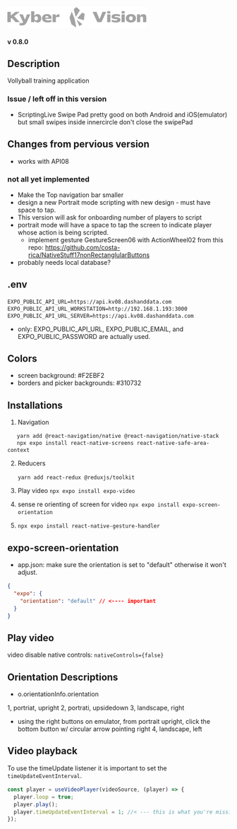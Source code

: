 ![Kyber Vision Mobile Logo](./assets/images/kyberVisionLogo01.png)

#### v 0.8.0

## Description

Vollyball training application

### Issue / left off in this version

- ScriptingLive Swipe Pad pretty good on both Android and iOS(emulator) but small swipes inside innercircle don't close
  the swipePad

## Changes from pervious version

- works with API08

### not all yet implemented

- Make the Top navigation bar smaller
- design a new Portrait mode scripting with new design - must have space to tap.
- This version will ask for onboarding number of players to script
- portrait mode will have a space to tap the screen to indicate player whose action is being scripted.
  - implement gesture GestureScreen06 with ActionWheel02 from this repo: https://github.com/costa-rica/NativeStuff17nonRectanglularButtons
- probably needs local database?

## .env

```
EXPO_PUBLIC_API_URL=https://api.kv08.dashanddata.com
EXPO_PUBLIC_API_URL_WORKSTATION=http://192.168.1.193:3000
EXPO_PUBLIC_API_URL_SERVER=https://api.kv08.dashanddata.com
```

- only: EXPO_PUBLIC_API_URL, EXPO_PUBLIC_EMAIL, and EXPO_PUBLIC_PASSWORD are actually used.

## Colors

- screen background: #F2EBF2
- borders and picker backgrounds: #310732

## Installations

1. Navigation

```
   yarn add @react-navigation/native @react-navigation/native-stack
   npx expo install react-native-screens react-native-safe-area-context
```

2. Reducers

   `yarn add react-redux @reduxjs/toolkit`

3. Play video
   `npx expo install expo-video`

4. sense re orienting of screen for video
   `npx expo install expo-screen-orientation`

5. `npx expo install react-native-gesture-handler`

## expo-screen-orientation

- app.json: make sure the orientation is set to "default" otherwise it won't adjust.

```json
{
  "expo": {
    "orientation": "default" // <---- important
  }
}
```

## Play video

video disable native controls: `nativeControls={false}`

## Orientation Descriptions

- o.orientationInfo.orientation

1, portriat, upright
2, portrati, upsidedown
3, landscape, right

- using the right buttons on emulator, from portrait upright, click the bottom button w/ circular arrow pointing right
  4, landscape, left

## Video playback

To use the timeUpdate listener it is important to set the `timeUpdateEventInterval`.

```js
const player = useVideoPlayer(videoSource, (player) => {
  player.loop = true;
  player.play();
  player.timeUpdateEventInterval = 1; //< --- this is what you're missing
});
```

